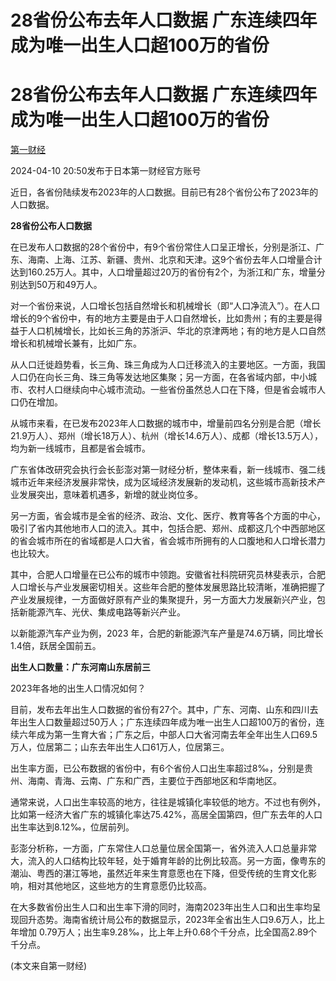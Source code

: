 # 28省份公布去年人口数据 广东连续四年成为唯一出生人口超100万的省份

# 28省份公布去年人口数据 广东连续四年成为唯一出生人口超100万的省份

[](https://news.qq.com/omn/author/8QMd3ndU5IEcuTzd)

[第一财经](https://news.qq.com/omn/author/8QMd3ndU5IEcuTzd)

2024-04-10 20:50发布于日本第一财经官方账号

近日，各省份陆续发布2023年的人口数据。目前已有28个省份公布了2023年的人口数据。

**28省份公布人口数据**

在已发布人口数据的28个省份中，有9个省份常住人口呈正增长，分别是浙江、广东、海南、上海、江苏、新疆、贵州、北京和天津。这9个省份去年人口增量合计达到160.25万人。其中，人口增量超过20万的省份有2个，为浙江和广东，增量分别达到50万和49万人。

对一个省份来说，人口增长包括自然增长和机械增长（即“人口净流入”）。在人口增长的9个省份中，有的地方主要是由于人口自然增长，比如贵州；有的主要是得益于人口机械增长，比如长三角的苏浙沪、华北的京津两地；有的地方是人口自然增长和机械增长兼有，比如广东。

从人口迁徙趋势看，长三角、珠三角成为人口迁移流入的主要地区。一方面，我国人口仍在向长三角、珠三角等发达地区集聚；另一方面，在各省域内部，中小城市、农村人口继续向中心城市流动。一些省份虽然总人口在下降，但是省会城市人口仍在增加。

从城市来看，在已发布2023年人口数据的城市中，增量前四名分别是合肥（增长21.9万人）、郑州（增长18万人）、杭州（增长14.6万人）、成都（增长13.5万人），均为新一线城市，且都是省会城市。

广东省体改研究会执行会长彭澎对第一财经分析，整体来看，新一线城市、强二线城市近年来经济发展非常快，成为区域经济发展新的发动机，这些城市高新技术产业发展突出，意味着机遇多，新增的就业岗位多。

另一方面，省会城市是全省的经济、政治、文化、医疗、教育等各个方面的中心，吸引了省内其他地市人口的流入。其中，包括合肥、郑州、成都这几个中西部地区的省会城市所在的省域都是人口大省，省会城市所拥有的人口腹地和人口增长潜力也比较大。

其中，合肥人口增量在已公布的城市中领跑。安徽省社科院研究员林斐表示，合肥人口增长与产业发展密切相关。这些年合肥的整体发展思路比较清晰，准确把握了产业发展规律，一方面做好原有产业的集聚提升，另一方面大力发展新兴产业，包括新能源汽车、光伏、集成电路等新兴产业。

以新能源汽车产业为例，2023 年，合肥的新能源汽车产量是74.6万辆，同比增长1.4倍，跃居全国前五。

**出生人口数量：广东河南山东居前三**

2023年各地的出生人口情况如何？

目前，发布去年出生人口数据的省份有27个。其中，广东、河南、山东和四川去年出生人口数量超过50万人；广东连续四年成为唯一出生人口超100万的省份，连续六年成为第一生育大省；广东之后，中部人口大省河南去年全年出生人口69.5万人，位居第二；山东去年出生人口61万人，位居第三。

出生率方面，已公布数据的省份中，有6个省份人口出生率超过8‰，分别是贵州、海南、青海、云南、广东和广西，主要位于西部地区和华南地区。

通常来说，人口出生率较高的地方，往往是城镇化率较低的地方。不过也有例外，比如第一经济大省广东的城镇化率达75.42%，高居全国第四，但广东去年的人口出生率达到8.12‰，位居前列。

彭澎分析称，一方面，广东常住人口总量位居全国第一，省外流入人口总量非常大，流入的人口结构比较年轻，处于婚育年龄的比例比较高。另一方面，像粤东的潮汕、粤西的湛江等地，虽然近年来生育意愿也在下降，但受传统的生育文化影响，相对其他地区，这些地方的生育意愿仍比较高。

在大多数省份出生人口和出生率下滑的同时，海南2023年出生人口和出生率均呈现回升态势。海南省统计局公布的数据显示，2023年全省出生人口9.6万人，比上年增加
0.79万人；出生率9.28‰，比上年上升0.68个千分点，比全国高2.89个千分点。

(本文来自第一财经)

